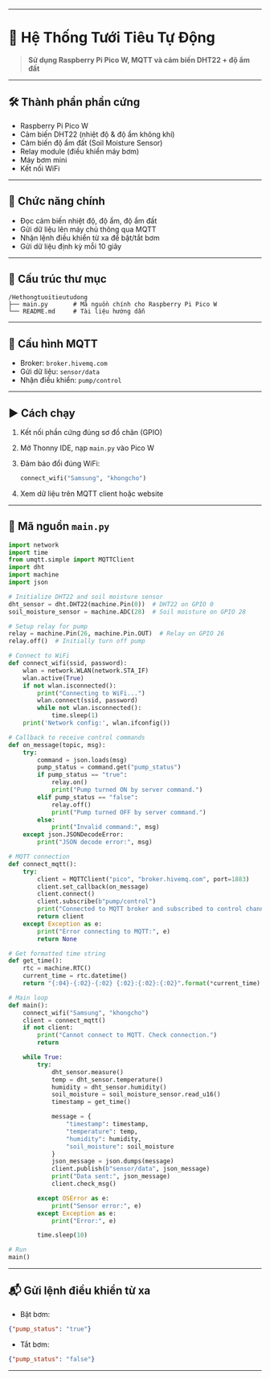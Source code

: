 
---

# 🌱 Hệ Thống Tưới Tiêu Tự Động

> **Sử dụng Raspberry Pi Pico W, MQTT và cảm biến DHT22 + độ ẩm đất**

---

## 🛠️ Thành phần phần cứng

* Raspberry Pi Pico W
* Cảm biến DHT22 (nhiệt độ & độ ẩm không khí)
* Cảm biến độ ẩm đất (Soil Moisture Sensor)
* Relay module (điều khiển máy bơm)
* Máy bơm mini
* Kết nối WiFi

---

## 🧠 Chức năng chính

* Đọc cảm biến nhiệt độ, độ ẩm, độ ẩm đất
* Gửi dữ liệu lên máy chủ thông qua MQTT
* Nhận lệnh điều khiển từ xa để bật/tắt bơm
* Gửi dữ liệu định kỳ mỗi 10 giây

---

## 📂 Cấu trúc thư mục

```
/Hethongtuoitieutudong
├── main.py       # Mã nguồn chính cho Raspberry Pi Pico W
└── README.md     # Tài liệu hướng dẫn
```

---

## 🔄 Cấu hình MQTT

* Broker: `broker.hivemq.com`
* Gửi dữ liệu: `sensor/data`
* Nhận điều khiển: `pump/control`

---

## ▶️ Cách chạy

1. Kết nối phần cứng đúng sơ đồ chân (GPIO)
2. Mở Thonny IDE, nạp `main.py` vào Pico W
3. Đảm bảo đổi đúng WiFi:

   ```python
   connect_wifi("Samsung", "khongcho")
   ```
4. Xem dữ liệu trên MQTT client hoặc website

---

## 📜 Mã nguồn `main.py`

```python
import network
import time
from umqtt.simple import MQTTClient
import dht
import machine
import json

# Initialize DHT22 and soil moisture sensor
dht_sensor = dht.DHT22(machine.Pin(0))  # DHT22 on GPIO 0
soil_moisture_sensor = machine.ADC(28)  # Soil moisture on GPIO 28

# Setup relay for pump
relay = machine.Pin(26, machine.Pin.OUT)  # Relay on GPIO 26
relay.off()  # Initially turn off pump

# Connect to WiFi
def connect_wifi(ssid, password):
    wlan = network.WLAN(network.STA_IF)
    wlan.active(True)
    if not wlan.isconnected():
        print("Connecting to WiFi...")
        wlan.connect(ssid, password)
        while not wlan.isconnected():
            time.sleep(1)
    print('Network config:', wlan.ifconfig())

# Callback to receive control commands
def on_message(topic, msg):
    try:
        command = json.loads(msg)
        pump_status = command.get("pump_status")
        if pump_status == "true":
            relay.on()
            print("Pump turned ON by server command.")
        elif pump_status == "false":
            relay.off()
            print("Pump turned OFF by server command.")
        else:
            print("Invalid command:", msg)
    except json.JSONDecodeError:
        print("JSON decode error:", msg)

# MQTT connection
def connect_mqtt():
    try:
        client = MQTTClient("pico", "broker.hivemq.com", port=1883)
        client.set_callback(on_message)
        client.connect()
        client.subscribe(b"pump/control")
        print("Connected to MQTT broker and subscribed to control channel")
        return client
    except Exception as e:
        print("Error connecting to MQTT:", e)
        return None

# Get formatted time string
def get_time():
    rtc = machine.RTC()
    current_time = rtc.datetime()
    return "{:04}-{:02}-{:02} {:02}:{:02}:{:02}".format(*current_time)

# Main loop
def main():
    connect_wifi("Samsung", "khongcho")
    client = connect_mqtt()
    if not client:
        print("Cannot connect to MQTT. Check connection.")
        return

    while True:
        try:
            dht_sensor.measure()
            temp = dht_sensor.temperature()
            humidity = dht_sensor.humidity()
            soil_moisture = soil_moisture_sensor.read_u16()
            timestamp = get_time()

            message = {
                "timestamp": timestamp,
                "temperature": temp,
                "humidity": humidity,
                "soil_moisture": soil_moisture
            }
            json_message = json.dumps(message)
            client.publish(b"sensor/data", json_message)
            print("Data sent:", json_message)
            client.check_msg()

        except OSError as e:
            print("Sensor error:", e)
        except Exception as e:
            print("Error:", e)

        time.sleep(10)

# Run
main()
```

---

## 📬 Gửi lệnh điều khiển từ xa

* Bật bơm:

```json
{"pump_status": "true"}
```

* Tắt bơm:

```json
{"pump_status": "false"}
```

---

